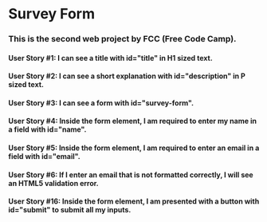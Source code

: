 # Survey Form

### This is the second web project by FCC (Free Code Camp).

#### User Story #1: I can see a title with id="title" in H1 sized text.
#### User Story #2: I can see a short explanation with id="description" in P sized text.
#### User Story #3: I can see a form with id="survey-form".
#### User Story #4: Inside the form element, I am required to enter my name in a field with id="name".
#### User Story #5: Inside the form element, I am required to enter an email in a field with id="email".
#### User Story #6: If I enter an email that is not formatted correctly, I will see an HTML5 validation error.
#### User Story #16: Inside the form element, I am presented with a button with id="submit" to submit all my inputs.